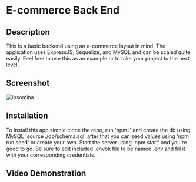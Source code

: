 # E-commerce Back End

## Description

This is a basic backend using an e-commerce layout in mind. The application uses ExpressJS, Sequelize, and MySQL and can be scaled quite easily. Feel free to use this as an example or to take your project to the next level.

## Screenshot

![insomina](https://user-images.githubusercontent.com/39035211/189265233-35536a83-78e3-4344-9eb5-1d980feb1061.png)

## Installation

To install this app simple clone the repo, run 'npm i' and create the db using MySQL 'source ./db/schema.sql' after that you can seed values using 'npm run seed' or create your own. Start the server using 'npm start' and you're good to go. Be sure to edit included .envbk file to be named .env and fill it with your corresponding credentials.

## Video Demonstration

<a href="https://drive.google.com/file/d/1gV9_quPSKgmBDkk_7ghGYCSQ-T5mKq8D/view?usp=sharing"></a>